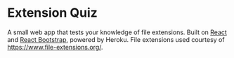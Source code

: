 # Extension Quiz

A small web app that tests your knowledge of file extensions. Built on [React](https://reactjs.org/) and [React Bootstrap](https://react-bootstrap.github.io/), powered by Heroku. File extensions used courtesy of https://www.file-extensions.org/.
